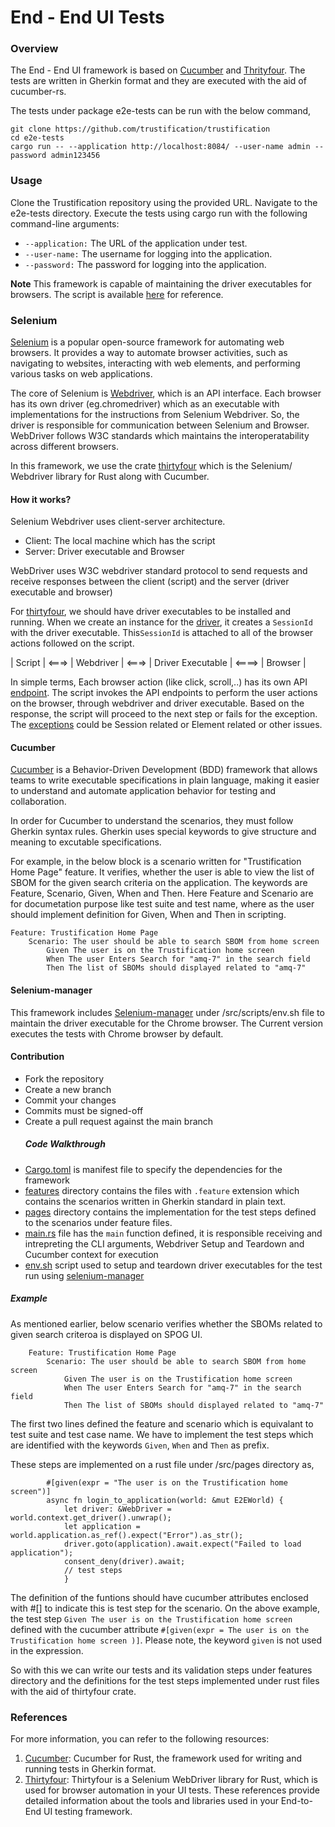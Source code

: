 # End - End UI Tests
### Overview
The End - End UI framework is based on [Cucumber](https://github.com/cucumber-rs/cucumber "Cucumber") and [Thrityfour](https://github.com/stevepryde/thirtyfour/tree/main/thirtyfour "Thrityfour"). The tests are written in Gherkin format and they are executed with the aid of cucumber-rs. 

The tests under package e2e-tests can be run with the below command,
```shell
git clone https://github.com/trustification/trustification
cd e2e-tests 
cargo run -- --application http://localhost:8084/ --user-name admin --password admin123456
```
### Usage
Clone the Trustification repository using the provided URL.
Navigate to the e2e-tests directory.
Execute the tests using cargo run with the following command-line arguments:
- `--application:` The URL of the application under test.
- `--user-name:` The username for logging into the application.
- `--password:`   The password for logging into the application.


**Note**
This framework is capable of maintaining the driver executables for browsers. The script is available [here](/src/scripts/env.sh) for reference.

### Selenium
[Selenium](https://www.selenium.dev/documentation/overview/ "Selenium") is a popular open-source framework for automating web browsers. It provides a way to automate browser activities, such as navigating to websites, interacting with web elements, and performing various tasks on web applications.

The core of Selenium is [Webdriver](https://www.selenium.dev/documentation/webdriver/ "Webdriver"), which is an API interface. Each browser has its own driver (eg.chromedriver) which as an executable with implementations for the instructions from Selenium Webdriver. So, the driver is responsible for communication between Selenium and Browser. WebDriver follows W3C standards which maintains the interoperatability across different browsers.

In this framework, we use the crate [thirtyfour](https://github.com/stevepryde/thirtyfour "thirtyfour") which is the Selenium/ Webdriver library for Rust along with Cucumber.

#### How it works?
Selenium Webdriver uses client-server architecture. 
 - Client: The local machine which has the script 
 - Server: Driver executable and Browser
 
WebDriver uses W3C webdriver standard protocol to send requests and receive responses between the client (script) and the server (driver executable and browser)

For [thirtyfour](https://github.com/stevepryde/thirtyfour "thirtyfour"), we should have driver executables to be installed and running. When we create an instance for the [driver](https://github.com/stevepryde/thirtyfour/blob/86bd74c02bb850213f3199378d17bc9b2bf5afe8/thirtyfour/src/webdriver.rs#L110 "driver"), it creates a `SessionId` with the driver executable. This`SessionId` is attached to all of the browser actions followed on the script. 

   |  Script | <===> | Webdriver | <===> | Driver Executable | <====> | Browser |

In simple terms, Each browser action (like click, scroll,..) has its own API [endpoint](https://github.com/jonhoo/fantoccini/blob/c6e3a4513c9375c223f5c85e95ca69ad724c2ada/src/session.rs#L40 "endpoints").  The script invokes the API endpoints to perform the user actions on the browser, through webdriver and driver executable. Based on the response, the script will proceed to the next step or fails for the exception. The [exceptions](https://github.com/jonhoo/fantoccini/blob/main/src/error.rs "exceptions") could be Session related or Element related or other issues.

#### Cucumber
[Cucumber](https://cucumber.io/docs/guides/overview/ "Cucumber") is a Behavior-Driven Development (BDD) framework that allows teams to write executable specifications in plain language, making it easier to understand and automate application behavior for testing and collaboration.

In order for Cucumber to understand the scenarios, they must follow Gherkin syntax rules. Gherkin uses special keywords to give structure and meaning to excutable specifications. 

For example, in the below block is a scenario written for "Trustification Home Page" feature. It verifies, whether the user is able to view the list of SBOM for the given search criteria on the application. The keywords are Feature, Scenario, Given, When and Then. Here Feature and Scenario are for documetation purpose like test suite and test name, where as the user should implement definition for Given, When and Then in scripting.

    Feature: Trustification Home Page
        Scenario: The user should be able to search SBOM from home screen
            Given The user is on the Trustification home screen
            When The user Enters Search for "amq-7" in the search field
            Then The list of SBOMs should displayed related to "amq-7"

#### Selenium-manager
This framework includes [Selenium-manager](https://www.selenium.dev/documentation/selenium_manager/ "Selenium-manager") under /src/scripts/env.sh file to maintain the driver executable for the Chrome browser. The Current version executes the tests with Chrome browser by default.

#### Contribution
- Fork the repository
- Create a new branch
- Commit your changes
- Commits must be signed-off 
- Create a pull request against the main branch
  ##### Code Walkthrough
 - [Cargo.toml](./Cargo.toml) is manifest file to specify the dependencies for the framework
 - [features](./tests/features) directory contains the files with `.feature` extension which contains the scenarios written in Gherkin standard in plain text.
  - [pages](/src/pages) directory contains the implementation for the test steps defined to the scenarios under feature files. 
  - [main.rs](/src/main.rs) file has the `main` function defined, it is responsible receiving and intrepreting the CLI arguments,  Webdriver Setup and Teardown and Cucumber context for execution
  - [env.sh](/src/scripts/env.sh) script used to setup and teardown driver executables for the test run using [selenium-manager](https://github.com/SeleniumHQ/selenium/tree/trunk/rust "selenium-manager")
  ##### Example
  As mentioned earlier, below scenario verifies whether the SBOMs related to given search criteroa is displayed on SPOG UI. 

```
    Feature: Trustification Home Page
        Scenario: The user should be able to search SBOM from home screen
            Given The user is on the Trustification home screen
            When The user Enters Search for "amq-7" in the search field
            Then The list of SBOMs should displayed related to "amq-7"
```

The first two lines defined the feature and scenario which is equivalant to test suite and test case name. We have to implement the test steps which are identified with the keywords `Given`, `When` and `Then` as prefix.

These steps are implemented on a rust file under /src/pages directory as,

```
		#[given(expr = "The user is on the Trustification home screen")]
		async fn login_to_application(world: &mut E2EWorld) {
			let driver: &WebDriver = world.context.get_driver().unwrap();
			let application = world.application.as_ref().expect("Error").as_str();
			driver.goto(application).await.expect("Failed to load application");
			consent_deny(driver).await;
			// test steps
			}
```

The definition of the funtions should have cucumber attributes enclosed with #[] to indicate this is test step for the scenario. On the above example, the test step `Given The user is on the Trustification home screen` defined with the cucumber attribute `#[given(expr = The user is on the Trustification home screen )]`. Please note, the keyword `given` is not used in the expression.

So with this we can write our tests and its validation steps under features directory and the definitions for the test steps implemented under rust files with the aid of thirtyfour crate. 

### References
For more information, you can refer to the following resources:

1. [Cucumber](https://github.com/cucumber-rs/cucumber "Cucumber"): Cucumber for Rust, the framework used for writing and running tests in Gherkin format.
2.  [Thirtyfour](https://github.com/stevepryde/thirtyfour/tree/main/thirtyfour "Thirtyfour"): Thirtyfour is a Selenium WebDriver library for Rust, which is used for browser automation in your UI tests.
These references provide detailed information about the tools and libraries used in your End-to-End UI testing framework.